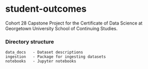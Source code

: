 # student-outcomes
Cohort 28 Capstone Project for the Certificate of Data Science at Georgetown University School of Continuing Studies.

### Directory structure  
```
data_docs   - Dataset descriptions 
ingestion   - Package for ingesting datasets
notebooks   - Jupyter notebooks
```
